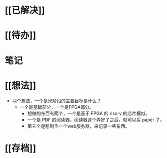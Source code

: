 # [[已解决]]

# [[待办]]

# 笔记

# [[想法]]
- 两个想法，一个是现阶段的主要目标是什么？
	- 一个是基础部分，一个是FPGA部分。
		- 想做的东西有两个，一个是基于 FPGA 的 risc-v 的芯片模拟。
		- 一个是 PDF 的阅读器。阅读器这个弄好了之后，就可以买 paper 了。
		- 第三个是想制作一个web服务器，来记录一些东西。

# [[存档]]